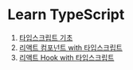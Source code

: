 # Learn TypeScript

1. [타입스크립트 기초](https://github.com/doonguk/learn-typescript/tree/master/typescript-basics)
2. [리액트 컴포넌트 with 타입스크립트](https://github.com/doonguk/learn-typescript/tree/master/start-react-with-ts)
3. [리액트 Hook with 타입스크립트](https://github.com/doonguk/learn-typescript/tree/master/start-rc-hook-with-ts)